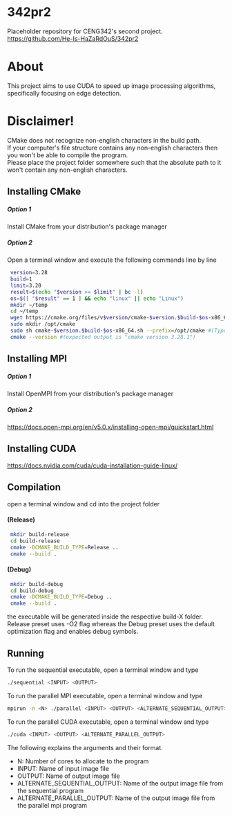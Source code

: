 # 342pr2
Placeholder repository for CENG342's second project. </br>
https://github.com/He-Is-HaZaRdOuS/342pr2 </br>

# About
This project aims to use CUDA to speed up image processing algorithms, specifically focusing on edge detection.

# Disclaimer!
CMake does not recognize non-english characters in the build path. </br>
If your computer's file structure contains any non-english characters then you won't be able to compile the program. </br>
Please place the project folder somewhere such that the absolute path to it won't contain any non-english characters. </br>

## Installing CMake

##### Option 1
Install CMake from your distribution's package manager

##### Option 2
Open a terminal window and execute the following commands line by line </br>

```bash
 version=3.28
 build=1
 limit=3.20
 result=$(echo "$version >= $limit" | bc -l)
 os=$([ "$result" == 1 ] && echo "linux" || echo "Linux")
 mkdir ~/temp
 cd ~/temp
 wget https://cmake.org/files/v$version/cmake-$version.$build-$os-x86_64.sh
 sudo mkdir /opt/cmake
 sudo sh cmake-$version.$build-$os-x86_64.sh --prefix=/opt/cmake #(Type "y" to accept the license agreement and type "n" to forego installing inside the subdirectory)
 cmake --version #(expected output is "cmake version 3.28.1") 
```

## Installing MPI
##### Option 1
Install OpenMPI from your distribution's package manager

##### Option 2
https://docs.open-mpi.org/en/v5.0.x/installing-open-mpi/quickstart.html

## Installing CUDA
https://docs.nvidia.com/cuda/cuda-installation-guide-linux/

## Compilation
open a terminal window and cd into the project folder </br>

#### (Release)
```bash
 mkdir build-release
 cd build-release
 cmake -DCMAKE_BUILD_TYPE=Release ..
 cmake --build .
```

#### (Debug)
```bash
 mkdir build-debug
 cd build-debug
 cmake -DCMAKE_BUILD_TYPE=Debug ..
 cmake --build .
```

the executable will be generated inside the respective build-X folder. </br>
Release preset uses -O2 flag whereas the Debug preset uses the default optimization flag and enables debug symbols. </br>

## Running
To run the sequential executable, open a terminal window and type </br>
```bash
./sequential <INPUT> <OUTPUT>
```
To run the parallel MPI executable, open a terminal window and type </br>
```bash
mpirun -n <N> ./parallel <INPUT> <OUTPUT> <ALTERNATE_SEQUENTIAL_OUTPUT>
```
To run the parallel CUDA executable, open a terminal window and type </br>
```bash
./cuda <INPUT> <OUTPUT> <ALTERNATE_PARALLEL_OUTPUT>
```

The following explains the arguments and their format.
* N: Number of cores to allocate to the program
* INPUT: Name of input image file
* OUTPUT: Name of output image file
* ALTERNATE_SEQUENTIAL_OUTPUT: Name of the output image file from the sequential program
* ALTERNATE_PARALLEL_OUTPUT: Name of the output image file from the parallel mpi program
</br>
